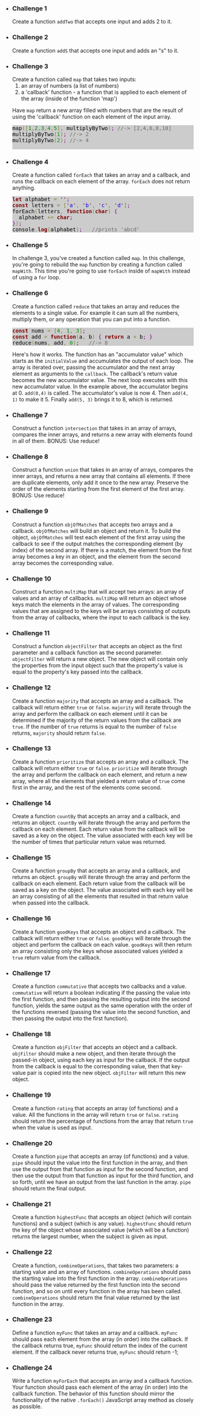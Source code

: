 <ul>
<li>
  <h3>Challenge 1</h3>

Create a function <code>addTwo</code> that accepts one input and adds 2 to it.

</li>

<li>
  <h3>Challenge 2</h3>

Create a function <code>addS</code> that accepts one input and adds an "s" to it.

</li>

<li>
  <h3>Challenge 3</h3>
  Create a function called <code>map</code> that takes two inputs:<br/>
  <ol>
    <li>an array of numbers (a list of numbers)</li>
    <li>a 'callback' function - a function that is applied to each element of the array (inside of the function 'map')</li>
  </ol>

Have <code>map</code> return a new array filled with numbers that are the result of using the 'callback' function on each element of the input array.<br/>

  <!--
    map([1,2,3,4,5], multiplyByTwo); //-> [2,4,6,8,10]
    multiplyByTwo(1); //-> 2
    multiplyByTwo(2); //-> 4
  -->
  <pre style='color:#000000;background:#ccc;'>map<span style='color:#808030; '>(</span><span style='color:#808030; '>[</span><span style='color:#008c00; '>1</span><span style='color:#808030; '>,</span><span style='color:#008c00; '>2</span><span style='color:#808030; '>,</span><span style='color:#008c00; '>3</span><span style='color:#808030; '>,</span><span style='color:#008c00; '>4</span><span style='color:#808030; '>,</span><span style='color:#008c00; '>5</span><span style='color:#808030; '>]</span><span style='color:#808030; '>,</span> multiplyByTwo<span style='color:#808030; '>)</span><span style='color:#800080; '>;</span> <span style='color:#696969; '>//-> [2,4,6,8,10]</span><br>multiplyByTwo<span style='color:#808030; '>(</span><span style='color:#008c00; '>1</span><span style='color:#808030; '>)</span><span style='color:#800080; '>;</span> <span style='color:#696969; '>//-> 2</span><br>multiplyByTwo<span style='color:#808030; '>(</span><span style='color:#008c00; '>2</span><span style='color:#808030; '>)</span><span style='color:#800080; '>;</span> <span style='color:#696969; '>//-> 4</span>
  </pre>

</li>

<li>
  <h3>Challenge 4</h3>

Create a function called <code>forEach</code> that takes an array and a callback, and runs the callback on each element of the array. <code>forEach</code> does not return anything.

  <!--
    let alphabet = '';
    const letters = ['a', 'b', 'c', 'd'];
    forEach(letters, function(char) {
      alphabet += char;
    });
    console.log(alphabet);   //prints 'abcd'
  -->
  <pre style='color:#000000;background:#ccc;'><span style='color:#800000; font-weight:bold; '>let</span> alphabet <span style='color:#808030; '>=</span> <span style='color:#800000; '>'</span><span style='color:#800000; '>'</span><span style='color:#800080; '>;</span>
<span style='color:#800000; font-weight:bold; '>const</span> letters <span style='color:#808030; '>=</span> <span style='color:#808030; '>[</span><span style='color:#800000; '>'</span><span style='color:#0000e6; '>a</span><span style='color:#800000; '>'</span><span style='color:#808030; '>,</span> <span style='color:#800000; '>'</span><span style='color:#0000e6; '>b</span><span style='color:#800000; '>'</span><span style='color:#808030; '>,</span> <span style='color:#800000; '>'</span><span style='color:#0000e6; '>c</span><span style='color:#800000; '>'</span><span style='color:#808030; '>,</span> <span style='color:#800000; '>'</span><span style='color:#0000e6; '>d</span><span style='color:#800000; '>'</span><span style='color:#808030; '>]</span><span style='color:#800080; '>;</span>
forEach<span style='color:#808030; '>(</span>letters<span style='color:#808030; '>,</span> <span style='color:#800000; font-weight:bold; '>function</span><span style='color:#808030; '>(</span><span style='color:#800000; font-weight:bold; '>char</span><span style='color:#808030; '>)</span> <span style='color:#800080; '>{</span>
  alphabet <span style='color:#808030; '>+=</span> <span style='color:#800000; font-weight:bold; '>char</span><span style='color:#800080; '>;</span>
<span style='color:#800080; '>}</span><span style='color:#808030; '>)</span><span style='color:#800080; '>;</span>
console<span style='color:#808030; '>.</span><span style='color:#800000; font-weight:bold; '>log</span><span style='color:#808030; '>(</span>alphabet<span style='color:#808030; '>)</span><span style='color:#800080; '>;</span>   <span style='color:#696969; '>//prints 'abcd'</span>
</pre>

</li>

<li>
  <h3>Challenge 5</h3>

In challenge 3, you've created a function called <code>map</code>. In this challenge, you're going to rebuild the <code>map</code> function by creating a function called <code>mapWith</code>. This time you're going to use <code>forEach</code> inside of <code>mapWith</code> instead of using a <code>for</code> loop.

</li>

<li>
  <h3>Challenge 6</h3>

Create a function called <code>reduce</code> that takes an array and reduces the elements to a single value. For example it can sum all the numbers, multiply them, or any operation that you can put into a function.

  <!--
    const nums = [4, 1, 3];
    const add = function(a, b) { return a + b; }
    reduce(nums, add, 0);   //-> 8
  -->
  <pre style='color:#000000;background:#ccc;'><span style='color:#800000; font-weight:bold; '>const</span> nums <span style='color:#808030; '>=</span> <span style='color:#808030; '>[</span><span style='color:#008c00; '>4</span><span style='color:#808030; '>,</span> <span style='color:#008c00; '>1</span><span style='color:#808030; '>,</span> <span style='color:#008c00; '>3</span><span style='color:#808030; '>]</span><span style='color:#800080; '>;</span>
<span style='color:#800000; font-weight:bold; '>const</span> add <span style='color:#808030; '>=</span> <span style='color:#800000; font-weight:bold; '>function</span><span style='color:#808030; '>(</span>a<span style='color:#808030; '>,</span> b<span style='color:#808030; '>)</span> <span style='color:#800080; '>{</span> <span style='color:#800000; font-weight:bold; '>return</span> a <span style='color:#808030; '>+</span> b<span style='color:#800080; '>;</span> <span style='color:#800080; '>}</span>
reduce<span style='color:#808030; '>(</span>nums<span style='color:#808030; '>,</span> add<span style='color:#808030; '>,</span> <span style='color:#008c00; '>0</span><span style='color:#808030; '>)</span><span style='color:#800080; '>;</span>   <span style='color:#696969; '>//-> 8</span>
</pre>

Here's how it works. The function has an "accumulator value" which starts as the <code>initialValue</code> and accumulates the output of each loop. The array is iterated over, passing the accumulator and the next array element as arguments to the <code>callback</code>. The callback's return value becomes the new accumulator value. The next loop executes with this new accumulator value. In the example above, the accumulator begins at 0. <code>add(0,4)</code> is called. The accumulator's value is now 4. Then <code>add(4, 1)</code> to make it 5. Finally <code>add(5, 3)</code> brings it to 8, which is returned.

</li>

<li>
  <h3>Challenge 7</h3>

Construct a function <code>intersection</code> that takes in an array of arrays, compares the inner arrays, and returns a new array with elements found in all of them. BONUS: Use reduce!

  <!-- console.log(intersection([[5, 10, 15, 20, 10], [15, 88, 1, 5, 7], [1, 10, 15, 5, 20]]));
  should log: [15, 5] -->
</li>

<li>
  <h3>Challenge 8</h3>

Construct a function <code>union</code> that takes in an array of arrays, compares the inner arrays, and returns a new array that contains all elements. If there are duplicate elements, only add it once to the new array. Preserve the order of the elements starting from the first element of the first array. BONUS: Use reduce!

  <!-- console.log(union([[5, 10, 15, 5], [15, 88, 1, 5, 7], [100, 15, 10, 1, 5]])); should log: [5, 10, 15, 88, 1, 7, 100] -->
</li>

<li>
  <h3>Challenge 9</h3>

Construct a function <code>objOfMatches</code> that accepts two arrays and a callback. <code>objOfMatches</code> will build an object and return it. To build the object, <code>objOfMatches</code> will test each element of the first array using the callback to see if the output matches the corresponding element (by index) of the second array. If there is a match, the element from the first array becomes a key in an object, and the element from the second array becomes the corresponding value.

  <!-- console.log(objOfMatches(['hi', 'howdy', 'bye', 'later', 'hello'], ['HI', 'Howdy', 'BYE', 'LATER', 'hello'], function(str) { return str.toUpperCase(); })); should log: { hi: 'HI', bye: 'BYE', later: 'LATER' } -->
</li>

<li>
  <h3>Challenge 10</h3>

Construct a function <code>multiMap</code> that will accept two arrays: an array of values and an array of callbacks. <code>multiMap</code> will return an object whose keys match the elements in the array of values. The corresponding values that are assigned to the keys will be arrays consisting of outputs from the array of callbacks, where the input to each callback is the key.

  <!-- console.log(['catfood', 'glue', 'beer'], [function(str) { return str.toUpperCase(); }, function(str) { return str[0].toUpperCase() + str.slice(1).toLowerCase(); }, function(str) { return str + str; }]);
  should log: { catfood: ['CATFOOD', 'Catfood', 'catfoodcatfood'], glue: ['GLUE', 'Glue', 'glueglue'], beer: ['BEER', 'Beer', 'beerbeer'] } -->
</li>

<li>
  <h3>Challenge 11</h3>
  
  Construct a function <code>objectFilter</code> that accepts an object as the first parameter and a callback function as the second parameter. <code>objectFilter</code> will return a new object. The new object will contain only the properties from the input object such that the property's value is equal to the property's key passed into the callback. 
  
</li>

<li>

  <h3>Challenge 12</h3>

Create a function <code>majority</code> that accepts an array and a callback. The callback will return either
<code>true</code> or <code>false</code>. <code>majority</code> will iterate through the array and perform the callback
on each element until it can be determined if the majority of the return values from the callback are
<code>true</code>. If the number of <code>true</code> returns is equal to the number of <code>false</code> returns,
<code>majority</code> should return <code>false</code>.

</li>

<li>

  <h3>Challenge 13</h3>

Create a function <code>prioritize</code> that accepts an array and a callback. The callback will return either
<code>true</code> or <code>false</code>. <code>prioritize</code> will iterate through the array and perform the
callback on each element, and return a new array, where all the elements that yielded a return value of
<code>true</code> come first in the array, and the rest of the elements come second.

</li>

<li>

  <h3>Challenge 14</h3>

Create a function <code>countBy</code> that accepts an array and a callback, and returns an object.
<code>countBy</code> will iterate through the array and perform the callback on each element. Each return value from
the callback will be saved as a key on the object. The value associated with each key will be the number of times that
particular return value was returned.

</li>

<li>

  <h3>Challenge 15</h3>

Create a function <code>groupBy</code> that accepts an array and a callback, and returns an object.
<code>groupBy</code> will iterate through the array and perform the callback on each element. Each return value from
the callback will be saved as a key on the object. The value associated with each key will be an array consisting of
all the elements that resulted in that return value when passed into the callback.

</li>

<li>

  <h3>Challenge 16</h3>

Create a function <code>goodKeys</code> that accepts an object and a callback. The callback will return either
<code>true</code> or <code>false</code>. <code>goodKeys</code> will iterate through the object and perform the
callback on each value. <code>goodKeys</code> will then return an array consisting only the keys whose associated
values yielded a <code>true</code> return value from the callback.

</li>

<li>

  <h3>Challenge 17</h3>

Create a function <code>commutative</code> that accepts two callbacks and a value. <code>commutative</code> will
return a boolean indicating if the passing the value into the first function, and then passing the resulting output
into the second function, yields the same output as the same operation with the order of the functions reversed
(passing the value into the second function, and then passing the output into the first function).

</li>

<li>

  <h3>Challenge 18</h3>

Create a function <code>objFilter</code> that accepts an object and a callback. <code>objFilter</code> should make a
new object, and then iterate through the passed-in object, using each key as input for the callback. If the output
from the callback is equal to the corresponding value, then that key-value pair is copied into the new object.
<code>objFilter</code> will return this new object.

</li>

<li>

  <h3>Challenge 19</h3>

Create a function <code>rating</code> that accepts an array (of functions) and a value. All the functions in the array
will return <code>true</code> or <code>false</code>. <code>rating</code> should return the percentage of functions
from the array that return <code>true</code> when the value is used as input.

</li>

<li>

  <h3>Challenge 20</h3>

Create a function <code>pipe</code> that accepts an array (of functions) and a value. <code>pipe</code> should input
the value into the first function in the array, and then use the output from that function as input for the second
function, and then use the output from that function as input for the third function, and so forth, until we have an
output from the last function in the array. <code>pipe</code> should return the final output.

</li>

<li>

  <h3>Challenge 21</h3>

Create a function <code>highestFunc</code> that accepts an object (which will contain functions) and a subject (which
is any value). <code>highestFunc</code> should return the key of the object whose associated value (which will be a
function) returns the largest number, when the subject is given as input.

</li>

<li>

  <h3>Challenge 22</h3>

Create a function, <code>combineOperations</code>, that takes two parameters: a starting value and an array of functions. <code>combineOperations</code> should pass the starting value into the first function in the array. <code>combineOperations</code> should pass the value returned by the first function into the second function, and so on until every function in the array has been called. <code>combineOperations</code> should return the final value returned by the last function in the array.

</li>

<li>

  <h3>Challenge 23</h3>

Define a function <code>myFunc</code> that takes an array and a callback. <code>myFunc</code> should pass each element from the array (in
order) into the callback. If the callback returns true, <code>myFunc</code> should return the index of the current element. If
the callback never returns true, <code>myFunc</code> should return -1;

</li>

<li>

  <h3>Challenge 24</h3>

Write a function <code>myForEach</code> that accepts an array and a callback function. Your function should pass each element of
the array (in order) into the callback function. The behavior of this function should mirror the functionality of the
native <code>.forEach()</code> JavaScript array method as closely as possible.

</li>
</ul>
